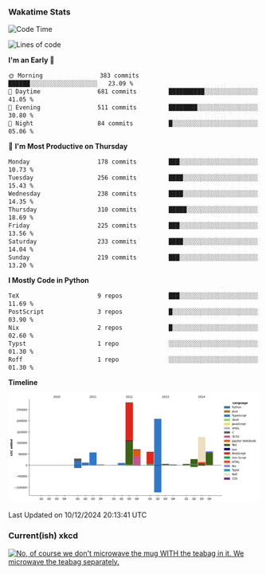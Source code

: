 ### Wakatime Stats
<!--START_SECTION:waka-->
![Code Time](http://img.shields.io/badge/Code%20Time-2%2C974%20hrs%2048%20mins-blue)

![Lines of code](https://img.shields.io/badge/From%20Hello%20World%20I%27ve%20Written-960.2%20thousand%20lines%20of%20code-blue)

**I'm an Early 🐤** 

```text
🌞 Morning                383 commits         ██████░░░░░░░░░░░░░░░░░░░   23.09 % 
🌆 Daytime                681 commits         ██████████░░░░░░░░░░░░░░░   41.05 % 
🌃 Evening                511 commits         ████████░░░░░░░░░░░░░░░░░   30.80 % 
🌙 Night                  84 commits          █░░░░░░░░░░░░░░░░░░░░░░░░   05.06 % 
```
📅 **I'm Most Productive on Thursday** 

```text
Monday                   178 commits         ███░░░░░░░░░░░░░░░░░░░░░░   10.73 % 
Tuesday                  256 commits         ████░░░░░░░░░░░░░░░░░░░░░   15.43 % 
Wednesday                238 commits         ████░░░░░░░░░░░░░░░░░░░░░   14.35 % 
Thursday                 310 commits         █████░░░░░░░░░░░░░░░░░░░░   18.69 % 
Friday                   225 commits         ███░░░░░░░░░░░░░░░░░░░░░░   13.56 % 
Saturday                 233 commits         ████░░░░░░░░░░░░░░░░░░░░░   14.04 % 
Sunday                   219 commits         ███░░░░░░░░░░░░░░░░░░░░░░   13.20 % 
```


**I Mostly Code in Python** 

```text
TeX                      9 repos             ███░░░░░░░░░░░░░░░░░░░░░░   11.69 % 
PostScript               3 repos             █░░░░░░░░░░░░░░░░░░░░░░░░   03.90 % 
Nix                      2 repos             █░░░░░░░░░░░░░░░░░░░░░░░░   02.60 % 
Typst                    1 repo              ░░░░░░░░░░░░░░░░░░░░░░░░░   01.30 % 
Roff                     1 repo              ░░░░░░░░░░░░░░░░░░░░░░░░░   01.30 % 
```



**Timeline**

![Lines of Code chart](https://raw.githubusercontent.com/joshuajeschek/joshuajeschek/main/assets/bar_graph.png)


 Last Updated on 10/12/2024 20:13:41 UTC
<!--END_SECTION:waka-->

### Current(ish) xkcd
<a id="xkcd-a" title="No, of course we don't microwave the mug WITH the teabag in it. We microwave the teabag separately." href="https://www.xkcd.com" target="_blank">
        <img align="center" id="xkcd-img" src="https://imgs.xkcd.com/comics/making_tea.png" alt="No, of course we don't microwave the mug WITH the teabag in it. We microwave the teabag separately." height=300 />
</a>
